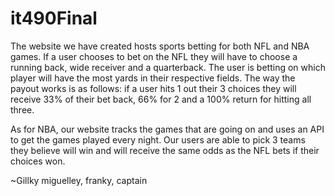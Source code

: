 # it490Final

The website we have created hosts sports betting for both NFL and NBA games. If a user chooses to bet on the NFL they will have to choose a running back, wide receiver and a quarterback. The user is betting on which player will have the most yards in their respective fields. The way the payout works is as follows: if a user hits 1 out their 3 choices they will receive 33% of their bet back, 66% for 2 and a 100% return for hitting all three.

As for NBA, our website tracks the games that are going on and uses an API to get the games played every night. Our users are able to pick 3 teams they believe will win and will receive the same odds as the NFL bets if their choices won.

~Gillky miguelley, franky, captain
